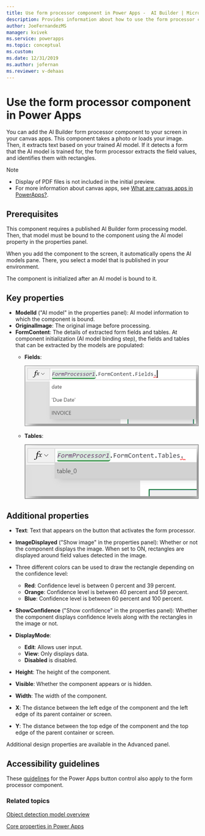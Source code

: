```yaml
---
title: Use form processor component in Power Apps -  AI Builder | Microsoft Docs
description: Provides information about how to use the form processor component in Power Apps
author: JoeFernandezMS
manager: kvivek
ms.service: powerapps
ms.topic: conceptual
ms.custom: 
ms.date: 12/31/2019
ms.author: jofernan
ms.reviewer: v-dehaas
---
```


# Use the form processor component in Power Apps

You can add the AI Builder form processor component to your screen in your canvas apps. This component takes a photo or loads your image. Then, it extracts text based on your trained AI model. If it detects a form that the AI model is trained for, the form processor extracts the field values, and identifies them with rectangles.

 > [!NOTE]
 >
 > - Display of PDF files is not included in the initial preview.
 > - For more information about canvas apps, see [What are canvas apps in PowerApps?](/powerapps/maker/canvas-apps/getting-started).

## Prerequisites

This component requires a published AI Builder form processing model. Then, that model must be bound to the component using the AI model property in the properties panel.

When you add the component to the screen, it automatically opens the AI models pane. There, you select a model that is published in your environment.

The component is initialized after an AI model is bound to it.


## Key properties

 - **ModelId** ("AI model" in the properties panel): AI model information to which the component is bound.
 - **OriginalImage**: The original image before processing.
 - **FormContent**: The details of extracted form fields and tables. At component initialization (AI model binding step), the fields and tables that can be extracted by the models are populated:
   - **Fields**:

     ![Form fields screen](media/form-fields.png "Form fields screen")

   - **Tables**:

     ![Form tables screen](media/form-tables.png "Form tables screen")

## Additional properties

- **Text**: Text that appears on the button that activates the form processor.
- **ImageDisplayed** ("Show image" in the properties panel): Whether or not the component displays the image. When set to ON, rectangles are displayed around field values detected in the image.

- Three different colors can be used to draw the rectangle depending on the confidence level:
     - **Red**: Confidence level is between 0 percent and 39 percent.
     - **Orange**: Confidence level is between 40 percent and 59 percent.
     - **Blue**: Confidence level is between 60 percent and 100 percent.
- **ShowConfidence** ("Show confidence" in the properties panel): Whether the component displays confidence levels along with the rectangles in the image or not.
- **DisplayMode**:
     - **Edit**: Allows user input.
     - **View**: Only displays data.
     - **Disabled** is disabled.
- **Height**: The height of the component.
- **Visible**: Whether the component appears or is hidden.
- **Width**: The width of the component.
- **X**: The distance between the left edge of the component and the left edge of its parent container or screen.
- **Y**: The distance between the top edge of the component and the top edge of the parent container or screen.

Additional design properties are available in the Advanced panel.

## Accessibility guidelines
These [guidelines](/powerapps/maker/canvas-apps/controls/control-button) for the Power Apps button control also apply to the form processor component.

### Related topics

[Object detection model overview](object-detection-overview.md)

[Core properties in Power Apps](/powerapps/maker/canvas-apps/controls/properties-core)
